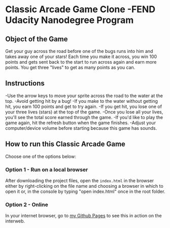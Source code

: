 # Classic Arcade Game Clone -FEND Udacity Nanodegree Program

## Object of the Game

Get your guy across the road before one of the bugs runs into him and takes away one of your stars! Each time you make it across, you win 100 points and gets sent back to the start to run across again and earn more points. You get three "lives" to get as many points as you can.

## Instructions

-Use the arrow keys to move your sprite across the road to the water at the top.
-Avoid getting hit by a bug!
-If you make to the water without getting hit, you earn 100 points and get to try again.
-If you get hit, you lose one of your three lives (stars) at the top of the game.
-Once you lose all your lives, you'll see the total score earned through the game.
-If you'd like to play the game again, hit the refresh button when the game finishes.
-Adjust your computer/device volume before starting because this game has sounds.


## How to run this Classic Arcade Game

Choose one of the options below:

### Option 1 - Run on a local browser

After downloading the project files, open the `index.html` in the browser either by right-clicking on the file name and choosing a browser in which to open it or, in the console by typing "open index.html" once in the root folder.

### Option 2 - Online

In your internet browser, go to [my Github Pages](https://angelikayoder.github.io/Udacity-Projects/frontend-nanodegree-arcade-game/index.html) to see this in action on the interweb.
